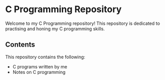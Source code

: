 # C Programming Repository

Welcome to my C Programming repository! This repository is dedicated to practising and honing my C programming skills.

## Contents

This repository contains the following:

* C programs written by me
* Notes on C programming
